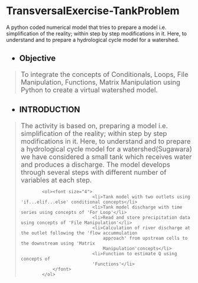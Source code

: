 # TransversalExercise-TankProblem
A python coded numerical model that tries to prepare a model i.e. simplification of the reality; within step                    by step modifications in it. Here, to understand and to prepare a hydrological cycle model for a watershed.

<h2>
    <ul>
        <li>Objective</li>
    </ul>
</h2>
<blockquote>
            <font size="4">To integrate the concepts of Conditionals, Loops, File Manipulation, Functions, Matrix Manipulation using Python to create a virtual watershed model. 
            </font>
</blockquote>
<h2>
    <ul>
        <li>INTRODUCTION</li>
    </ul>
</h2>
<blockquote>
            <font size="4">The activity is based on, preparing a model i.e. simplification of the reality; within step
                   by step modifications in it. Here, to understand and to prepare a hydrological cycle model for a 
                   watershed(Sugawara) we have considered a small tank which receives water and produces a discharge. 
                   The model develops through several steps with different number of variables at each step.
            </font>

            <ol><font size="4">
                               <li>Tank model with two outlets using 'if...elif...else' conditional concepts</li>
                               <li>Tank model discharge with time series using concepts of 'For Loop'</li>
                               <li>Read and store precipitation data using concepts of 'File Manipulation'</li>
                               <li>Calculation of river discharge at the outlet following the 'flow accummulation 
                                   approach' from upstream cells to the downstream using 'Matrix 
                                   Manipulation'concepts</li>
                               <li>Function to estimate Q using concepts of
                               'Functions'</li>
                </font>
            </ol>          
</blockquote>
